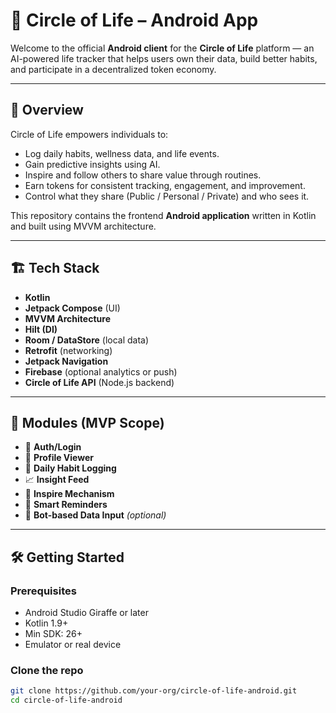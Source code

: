 # 📱 Circle of Life – Android App

Welcome to the official **Android client** for the **Circle of Life** platform — an AI-powered life tracker that helps users own their data, build better habits, and participate in a decentralized token economy.

---

## 🚀 Overview

Circle of Life empowers individuals to:

- Log daily habits, wellness data, and life events.
- Gain predictive insights using AI.
- Inspire and follow others to share value through routines.
- Earn tokens for consistent tracking, engagement, and improvement.
- Control what they share (Public / Personal / Private) and who sees it.

This repository contains the frontend **Android application** written in Kotlin and built using MVVM architecture.

---

## 🏗️ Tech Stack

- **Kotlin**
- **Jetpack Compose** (UI)
- **MVVM Architecture**
- **Hilt (DI)**
- **Room / DataStore** (local data)
- **Retrofit** (networking)
- **Jetpack Navigation**
- **Firebase** (optional analytics or push)
- **Circle of Life API** (Node.js backend)

---

## 🧩 Modules (MVP Scope)

- 🔐 **Auth/Login**
- 👤 **Profile Viewer**
- 📝 **Daily Habit Logging**
- 📈 **Insight Feed**
- 🌟 **Inspire Mechanism**
- 🎯 **Smart Reminders**
- 💬 **Bot-based Data Input** *(optional)*

---

## 🛠️ Getting Started

### Prerequisites

- Android Studio Giraffe or later
- Kotlin 1.9+
- Min SDK: 26+
- Emulator or real device

### Clone the repo

```bash
git clone https://github.com/your-org/circle-of-life-android.git
cd circle-of-life-android
